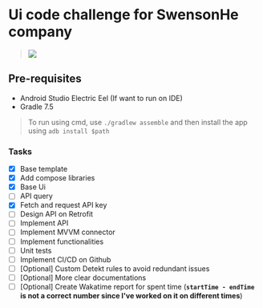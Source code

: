 # Ui code challenge for SwensonHe company
> <img src="https://img.shields.io/badge/Status-Work%20in%20progress-orange" />

## Pre-requisites
- Android Studio Electric Eel (If want to run on IDE)
- Gradle 7.5

> To run using cmd, use `./gradlew assemble` and then install the app using `adb install $path`

### Tasks
- [x] Base template
- [x] Add compose libraries
- [x] Base Ui
- [ ] API query
- [x] Fetch and request API key
- [ ] Design API on Retrofit
- [ ] Implement API
- [ ] Implement MVVM connector
- [ ] Implement functionalities
- [ ] Unit tests
- [ ] Implement CI/CD on Github
- [ ] [Optional] Custom Detekt rules to avoid redundant issues
- [ ] [Optional] More clear documentations
- [ ] [Optional] Create Wakatime report for spent time (**`startTime - endTime` is not a correct number since I've worked on it on different times**)
